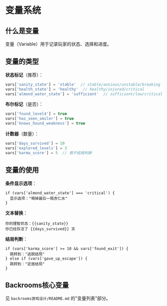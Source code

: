 # 变量系统

## 什么是变量

变量（Variable）用于记录玩家的状态、选择和进度。

## 变量的类型

**状态标记**（推荐）：
```javascript
vars['sanity_state'] = 'stable'  // stable/anxious/unstable/breaking
vars['health_state'] = 'healthy'  // healthy/injured/critical
vars['almond_water_state'] = 'sufficient'  // sufficient/low/critical
```

**布尔标记**（是否）：
```javascript
vars['found_level4'] = true
vars['has_seen_smiler'] = true
vars['knows_hound_weakness'] = true
```

**计数器**（数量）：
```javascript
vars['days_survived'] = 10
vars['explored_levels'] = 3
vars['karma_score'] = 5  // 用于结局判断
```

## 变量的使用

**条件显示选项**：
```
if (vars['almond_water_state'] === 'critical') {
  显示选项："喝掉最后一瓶杏仁水"
}
```

**文本替换**：
```
你的理智状态：{{sanity_state}}
你已经存活了 {{days_survived}} 天
```

**结局判断**：
```
if (vars['karma_score'] >= 10 && vars['found_exit']) {
  跳转到："逃脱结局"
} else if (vars['gave_up_escape']) {
  跳转到："定居结局"
}
```

## Backrooms核心变量

见 `backrooms游戏设计/README.md` 的"变量列表"部分。

